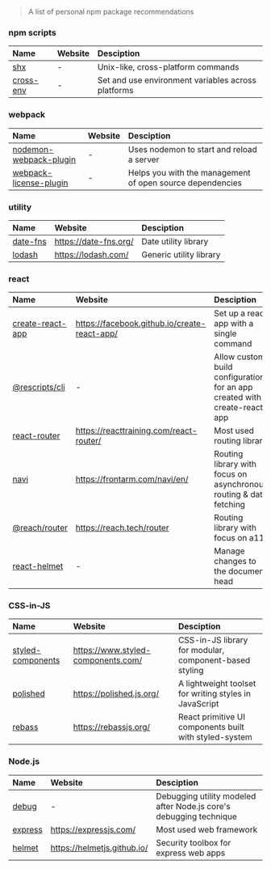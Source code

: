 > A list of personal npm package recommendations

### npm scripts

| Name | Website | Desciption |
| :- | :- | :- |
| [shx](https://github.com/shelljs/shx) | - | Unix-like, cross-platform commands |
| [cross-env](https://github.com/kentcdodds/cross-env) | - | Set and use environment variables across platforms |

### webpack

| Name | Website | Desciption |
| :- | :- | :- |
| [nodemon-webpack-plugin](https://github.com/Izhaki/nodemon-webpack-plugin) | - | Uses nodemon to start and reload a server |
| [webpack-license-plugin](https://github.com/codepunkt/webpack-license-plugin) | - | Helps you with the management of open source dependencies |

### utility

| Name | Website | Desciption |
| :- | :- | :- |
| [date-fns](https://github.com/date-fns/date-fns) | https://date-fns.org/ | Date utility library |
| [lodash](https://github.com/lodash/lodash) | https://lodash.com/ | Generic utility library |

### react


| Name | Website | Desciption |
| :- | :- | :- |
| [create-react-app](https://github.com/facebook/create-react-app) | https://facebook.github.io/create-react-app/ | Set up a react app with a single command |
| [@rescripts/cli](https://github.com/harrysolovay/rescripts) | - | Allow custom build configurations for an app created with create-react-app |
| [react-router](https://github.com/ReactTraining/react-router) | https://reacttraining.com/react-router/ | Most used routing library |
| [navi](https://github.com/frontarm/navi) | https://frontarm.com/navi/en/ | Routing library with focus on asynchronous routing & data fetching |
| [@reach/router](https://github.com/reach/router) | https://reach.tech/router | Routing library with focus on a11y |
| [react-helmet](https://github.com/nfl/react-helmet) | - | Manage changes to the document head |

### CSS-in-JS

| Name | Website | Desciption |
| :- | :- | :- |
| [styled-components](https://github.com/styled-components/styled-components) | https://www.styled-components.com/ | CSS-in-JS library for modular, component-based styling |
| [polished](https://github.com/styled-components/polished) | https://polished.js.org/ | A lightweight toolset for writing styles in JavaScript |
| [rebass](https://github.com/rebassjs/rebass) | https://rebassjs.org/ | React primitive UI components built with styled-system |

### Node.js

| Name | Website | Desciption |
| :- | :- | :- |
| [debug](https://github.com/visionmedia/debug) | - | Debugging utility modeled after Node.js core's debugging technique |
| [express](https://github.com/expressjs/express) | https://expressjs.com/ |  Most used web framework |
| [helmet](https://github.com/helmetjs/helmet) | https://helmetjs.github.io/ | Security toolbox for express web apps |
